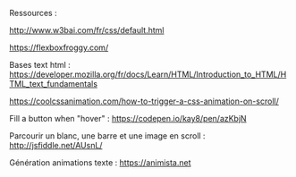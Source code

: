 Ressources :

http://www.w3bai.com/fr/css/default.html

https://flexboxfroggy.com/

Bases text html :
https://developer.mozilla.org/fr/docs/Learn/HTML/Introduction_to_HTML/HTML_text_fundamentals

https://coolcssanimation.com/how-to-trigger-a-css-animation-on-scroll/

Fill a button when "hover" :
https://codepen.io/kay8/pen/azKbjN

Parcourir un blanc, une barre et une image en scroll :
http://jsfiddle.net/AUsnL/

Génération animations texte :
https://animista.net